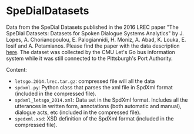 # SpeDialDatasets

Data from the SpeDial Datasets published in the 2016 LREC paper "The SpeDial Datasets: Datasets for Spoken Dialogue Systems Analytics" by J. Lopes, A. Chorianopoulou, E. Palogiannidi, H. Moniz, A. Abad, K. Louka, E. Iosif and A. Potamianos. Please find the paper with the data description [here](http://www.speech.kth.se/prod/publications/files/4048.pdf). The dataset was collected by the CMU Let's Go bus information system while it was still connected to the Pittsburgh's Port Authority.

Content:

  - `letsgo.2014.lrec.tar.gz`: compressed file will all the data
  - `spdxml.py`: Python class that parses the xml file in SpdXml format (included in the compressed file).
  - `spdxml_letsgo_2014.xml`: Data set in the SpdXml format. Includes all the utterances in written form, annotations (both automatic and manual), dialogue acts, etc (included in the compressed file).
  - `spedxml.xsd`: XSD definition of the SpdXml format (included in the compressed file).

